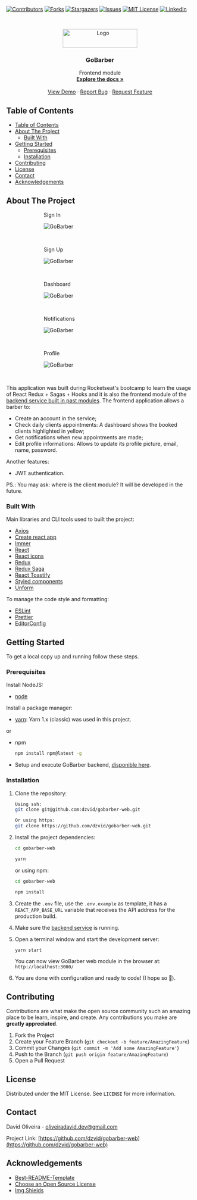 <!--
*** Thanks for checking out this README Template. If you have a suggestion that would
*** make this better, please fork the repo and create a pull request or simply open
*** an issue with the tag "enhancement".
*** Thanks again! Now go create something AMAZING! :D
-->

<!-- PROJECT SHIELDS -->
<!--
*** I'm using markdown "reference style" links for readability.
*** Reference links are enclosed in brackets [ ] instead of parentheses ( ).
*** See the bottom of this document for the declaration of the reference variables
*** for contributors-url, forks-url, etc. This is an optional, concise syntax you may use.
*** https://www.markdownguide.org/basic-syntax/#reference-style-links
-->

[![Contributors][contributors-shield]][contributors-url]
[![Forks][forks-shield]][forks-url]
[![Stargazers][stars-shield]][stars-url]
[![Issues][issues-shield]][issues-url]
[![MIT License][license-shield]][license-url]
[![LinkedIn][linkedin-shield]][linkedin-url]

<!-- PROJECT LOGO -->
<br />
<p align="center">
  <a href="https://github.com/dzvid/gobarber-web">
    <img src="src/assets/images/logo-purple.svg" alt="Logo" width="200" height="50">
  </a>

  <h3 align="center">GoBarber</h3>

  <p align="center">
    Frontend module
    <br />
    <a href="https://github.com/dzvid/gobarber-web"><strong>Explore the docs »</strong></a>
    <br />
    <br />
    <a href="https://gobarber.netlify.com/">View Demo</a>
    ·
    <a href="https://github.com/dzvid/gobarber-web/issues">Report Bug</a>
    ·
    <a href="https://github.com/dzvid/gobarber-web/issues">Request Feature</a>
  </p>
</p>

<!-- TABLE OF CONTENTS -->

## Table of Contents

- [Table of Contents](#table-of-contents)
- [About The Project](#about-the-project)
  - [Built With](#built-with)
- [Getting Started](#getting-started)
  - [Prerequisites](#prerequisites)
  - [Installation](#installation)
- [Contributing](#contributing)
- [License](#license)
- [Contact](#contact)
- [Acknowledgements](#acknowledgements)

<!-- ABOUT THE PROJECT -->

## About The Project

<div style="width: 60%; height:  auto; margin: 0 auto;">

<p>Sign In</p>

![GoBarber][product-screenshot-signin]

</br>

<p>Sign Up</p>

![GoBarber][product-screenshot-signup]

</br>

<p>Dashboard</p>

![GoBarber][product-screenshot-dashboard]

</br>

<p>Notifications</p>

![GoBarber][product-screenshot-notifications]

</br>

<p>Profile</p>

![GoBarber][product-screenshot-profile]

</br>

</div>

This application was built during Rocketseat's bootcamp to learn the usage of React Redux + Sagas + Hooks and it is also the frontend module of the [backend service built in past modules](https://github.com/dzvid/gobarber-api).
The frontend application allows a barber to:

- Create an account in the service;
- Check daily clients appointments: A dashboard shows the booked clients highlighted in yellow;
- Get notifications when new appointments are made;
- Edit profile informations: Allows to update its profile picture, email, name, password.

Another features:

- JWT authentication.

PS.: You may ask: where is the client module? It will be developed in the future.

### Built With

Main libraries and CLI tools used to built the project:

- [Axios](https://github.com/axios/axios)
- [Create react app](https://github.com/facebook/create-react-app)
- [Immer](https://github.com/immerjs/immer)
- [React](https://github.com/facebook/react)
- [React icons](https://github.com/react-icons/react-icons)
- [Redux](https://github.com/reduxjs/redux)
- [Redux Saga](https://github.com/redux-saga/redux-saga)
- [React Toastify](https://github.com/fkhadra/react-toastify)
- [Styled components](https://github.com/styled-components/styled-components)
- [Unform](https://github.com/Rocketseat/unform)

To manage the code style and formatting:

- [ESLint](https://github.com/eslint/eslint)
- [Prettier](https://github.com/prettier/prettier)
- [EditorConfig](https://editorconfig.org/)

<!-- GETTING STARTED -->

## Getting Started

To get a local copy up and running follow these steps.

### Prerequisites

Install NodeJS:

- [node](https://nodejs.org/en/)

Install a package manager:

- [yarn](https://classic.yarnpkg.com/lang/en/): Yarn 1.x (classic) was used in this project.

or

- npm

  ```sh
  npm install npm@latest -g
  ```

- Setup and execute GoBarber backend, [disponible here](https://github.com/dzvid/gobarber-api).

### Installation

1. Clone the repository:

   ```sh
   Using ssh:
   git clone git@github.com:dzvid/gobarber-web.git

   Or using https:
   git clone https://github.com/dzvid/gobarber-web.git
   ```

2. Install the project dependencies:

   ```sh
   cd gobarber-web

   yarn
   ```

   or using npm:

   ```sh
   cd gobarber-web

   npm install
   ```
3. Create the `.env` file, use the `.env.example` as template, it has a `REACT_APP_BASE_URL` variable that receives the API address for the production build.

4. Make sure the [backend service](https://github.com/dzvid/gobarber-api) is running.

5. Open a terminal window and start the development server:

   ```sh
   yarn start
   ```

   You can now view GoBarber web module in the browser at: `http://localhost:3000/`

6. You are done with configuration and ready to code! (I hope so :tada:).

<!-- USAGE EXAMPLES -->

<!-- ## Usage

Use this space to show useful examples of how a project can be used. Additional screenshots, code examples and demos work well in this space. You may also link to more resources.

_For more examples, please refer to the [Documentation](https://example.com)_ -->

<!-- ROADMAP -->

<!-- ## Roadmap

See the [open issues](https://github.com/dzvid/gobarber-web/issues) for a list of proposed features (and known issues). -->

<!-- CONTRIBUTING -->

## Contributing

Contributions are what make the open source community such an amazing place to be learn, inspire, and create. Any contributions you make are **greatly appreciated**.

1. Fork the Project
2. Create your Feature Branch (`git checkout -b feature/AmazingFeature`)
3. Commit your Changes (`git commit -m 'Add some AmazingFeature'`)
4. Push to the Branch (`git push origin feature/AmazingFeature`)
5. Open a Pull Request

<!-- LICENSE -->

## License

Distributed under the MIT License. See `LICENSE` for more information.

<!-- CONTACT -->

## Contact

David Oliveira - oliveiradavid.dev@gmail.com

Project Link: [https://github.com/dzvid/gobarber-web](https://github.com/dzvid/gobarber-web)

<!-- ACKNOWLEDGEMENTS -->

## Acknowledgements

- [Best-README-Template](https://github.com/othneildrew/Best-README-Template)
- [Choose an Open Source License](https://choosealicense.com)
- [Img Shields](https://shields.io)

<!-- MARKDOWN LINKS & IMAGES -->
<!-- https://www.markdownguide.org/basic-syntax/#reference-style-links -->

[contributors-shield]: https://img.shields.io/github/contributors/dzvid/gobarber-web.svg?style=flat-square
[contributors-url]: https://github.com/dzvid/gobarber-web/graphs/contributors
[forks-shield]: https://img.shields.io/github/forks/dzvid/gobarber-web.svg?style=flat-square
[forks-url]: https://github.com/dzvid/gobarber-web/network/members
[stars-shield]: https://img.shields.io/github/stars/dzvid/gobarber-web.svg?style=flat-square
[stars-url]: https://github.com/dzvid/gobarber-web/stargazers
[issues-shield]: https://img.shields.io/github/issues/dzvid/gobarber-web.svg?style=flat-square
[issues-url]: https://github.com/dzvid/gobarber-web/issues
[license-shield]: https://img.shields.io/github/license/dzvid/gobarber-web.svg?style=flat-square
[license-url]: https://github.com/dzvid/gobarber-web/blob/master/LICENSE.txt
[linkedin-shield]: https://img.shields.io/badge/-LinkedIn-black.svg?style=flat-square&logo=linkedin&colorB=555
[linkedin-url]: https://linkedin.com/in/dzvid
[product-screenshot-signin]: src/assets/screenshots/signIn.png
[product-screenshot-signup]: src/assets/screenshots/signUp.png
[product-screenshot-dashboard]: src/assets/screenshots/dashboard.png
[product-screenshot-notifications]: src/assets/screenshots/notifications.png
[product-screenshot-profile]: src/assets/screenshots/profile.png
